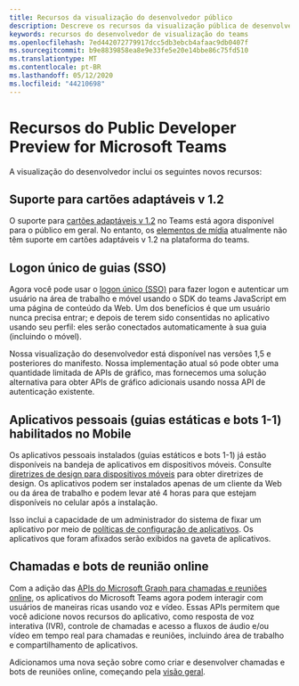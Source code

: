 ```yaml
---
title: Recursos da visualização do desenvolvedor público
description: Descreve os recursos da visualização pública de desenvolvedor do Microsoft Teams
keywords: recursos do desenvolvedor de visualização do teams
ms.openlocfilehash: 7ed442072779917dcc5db3ebcb4afaac9db0407f
ms.sourcegitcommit: b9e8839858ea8e9e33fe5e20e14bbe86c75fd510
ms.translationtype: MT
ms.contentlocale: pt-BR
ms.lasthandoff: 05/12/2020
ms.locfileid: "44210698"
---
```

# <a name="features-in-the-public-developer-preview-for-microsoft-teams"></a>Recursos do Public Developer Preview for Microsoft Teams

A visualização do desenvolvedor inclui os seguintes novos recursos:

## <a name="adaptive-cards-v12-support"></a>Suporte para cartões adaptáveis v 1.2

O suporte para [cartões adaptáveis v 1.2](https://github.com/microsoft/AdaptiveCards/releases/tag/v1.2.0) no Teams está agora disponível para o público em geral. No entanto, os [elementos de mídia](https://adaptivecards.io/explorer/Media.html) atualmente não têm suporte em cartões adaptáveis v 1.2 na plataforma do teams.

## <a name="tabs-single-sign-on-sso"></a>Logon único de guias (SSO)

Agora você pode usar o [logon único (SSO)](~/tabs/how-to/authentication/auth-aad-sso.md) para fazer logon e autenticar um usuário na área de trabalho e móvel usando o SDK do teams JavaScript em uma página de conteúdo da Web. Um dos benefícios é que um usuário nunca precisa entrar; e depois de terem sido consentidas no aplicativo usando seu perfil: eles serão conectados automaticamente à sua guia (incluindo o móvel).

Nossa visualização do desenvolvedor está disponível nas versões 1,5 e posteriores do manifesto. Nossa implementação atual só pode obter uma quantidade limitada de APIs de gráfico, mas fornecemos uma solução alternativa para obter APIs de gráfico adicionais usando nossa API de autenticação existente.

## <a name="personal-apps-static-tabs-and-1-1-bots-enabled-on-mobile"></a>Aplicativos pessoais (guias estáticas e bots 1-1) habilitados no Mobile

Os aplicativos pessoais instalados (guias estáticos e bots 1-1) já estão disponíveis na bandeja de aplicativos em dispositivos móveis. Consulte [diretrizes de design para dispositivos móveis](~/tabs/design/tabs-mobile.md) para obter diretrizes de design. Os aplicativos podem ser instalados apenas de um cliente da Web ou da área de trabalho e podem levar até 4 horas para que estejam disponíveis no celular após a instalação.

Isso inclui a capacidade de um administrador do sistema de fixar um aplicativo por meio de [políticas de configuração de aplicativos](/microsoftteams/teams-app-setup-policies). Os aplicativos que foram afixados serão exibidos na gaveta de aplicativos.

## <a name="calls-and-online-meeting-bots"></a>Chamadas e bots de reunião online

Com a adição das [APIs do Microsoft Graph para chamadas e reuniões online](/graph/api/resources/communications-api-overview?view=graph-rest-beta), os aplicativos do Microsoft Teams agora podem interagir com usuários de maneiras ricas usando voz e vídeo. Essas APIs permitem que você adicione novos recursos do aplicativo, como resposta de voz interativa (IVR), controle de chamadas e acesso a fluxos de áudio e/ou vídeo em tempo real para chamadas e reuniões, incluindo área de trabalho e compartilhamento de aplicativos.

Adicionamos uma nova seção sobre como criar e desenvolver chamadas e bots de reuniões online, começando pela [visão geral](~/bots/calls-and-meetings/calls-meetings-bots-overview.md).

